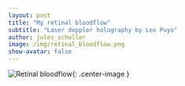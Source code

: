 ```yaml
---
layout: post
title: "My retinal bloodflow"
subtitle: "Laser doppler holography by Leo Puyo"
author: jules_scholler
image: /img/retinal_bloodflow.png
show-avatar: false
---
```


![Retinal bloodflow](../img/retinal_bloodflow.gif){: .center-image }

